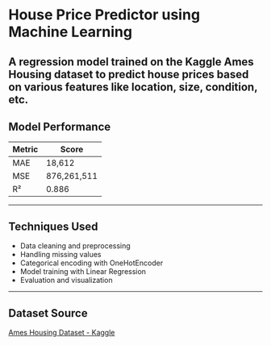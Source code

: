 # House Price Predictor using Machine Learning
A regression model trained on the Kaggle Ames Housing dataset to predict house prices based on various features like location, size, condition, etc.
---

## Model Performance

| Metric | Score       |
| ------ | ----------- |
| MAE    | 18,612      |
| MSE    | 876,261,511 |
| R²     | 0.886       |

---

## Techniques Used

- Data cleaning and preprocessing
- Handling missing values
- Categorical encoding with OneHotEncoder
- Model training with Linear Regression
- Evaluation and visualization

---

## Dataset Source

[Ames Housing Dataset - Kaggle](https://www.kaggle.com/competitions/house-prices-advanced-regression-techniques/data)
